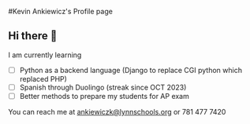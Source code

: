 #Kevin Ankiewicz's Profile page
## Hi there 👋

I am currently learning
- [ ] Python as a backend language (Django to replace CGI python which replaced PHP)
- [ ] Spanish through Duolingo (streak since OCT 2023)
- [ ] Better methods to prepare my students for AP exam

You can reach me at ankiewiczk@lynnschools.org or 
781 477 7420

<!--
**ankiewiczk/ankiewiczk** is a ✨ _special_ ✨ repository because its `README.md` (this file) appears on your GitHub profile.

Here are some ideas to get you started:

- 🔭 I’m currently working on ...
- 🌱 I’m currently learning ...
- 👯 I’m looking to collaborate on ...
- 🤔 I’m looking for help with ...
- 💬 Ask me about ...
- 📫 How to reach me: ...
- 😄 Pronouns: ...
- ⚡ Fun fact: ...
-->
